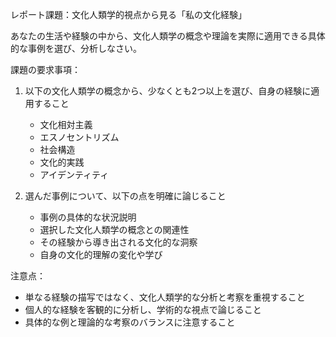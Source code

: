 レポート課題：文化人類学的視点から見る「私の文化経験」

あなたの生活や経験の中から、文化人類学の概念や理論を実際に適用できる具体的な事例を選び、分析しなさい。

課題の要求事項：

1. 以下の文化人類学の概念から、少なくとも2つ以上を選び、自身の経験に適用すること
   - 文化相対主義
   - エスノセントリズム
   - 社会構造
   - 文化的実践
   - アイデンティティ

2. 選んだ事例について、以下の点を明確に論じること
   - 事例の具体的な状況説明
   - 選択した文化人類学の概念との関連性
   - その経験から導き出される文化的な洞察
   - 自身の文化的理解の変化や学び

注意点：
- 単なる経験の描写ではなく、文化人類学的な分析と考察を重視すること
- 個人的な経験を客観的に分析し、学術的な視点で論じること
- 具体的な例と理論的な考察のバランスに注意すること